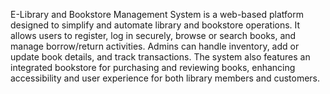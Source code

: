 E-Library and Bookstore Management System is a web-based platform designed to simplify and automate library and bookstore operations. It allows users to register, log in securely, browse or search books, and manage borrow/return activities. Admins can handle inventory, add or update book details, and track transactions. The system also features an integrated bookstore for purchasing and reviewing books, enhancing accessibility and user experience for both library members and customers.
